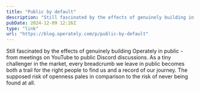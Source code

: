 ```yaml
---
title: "Public by default"
description: "Still fascinated by the effects of genuinely building in public."
pubDate: 2024-12-09 12:26Z
type: "link"
url: "https://blog.operately.com/p/public-by-default"
---
```


Still fascinated by the effects of genuinely building Operately in public - from meetings on YouTube to public Discord discussions. As a tiny challenger in the market, every breadcrumb we leave in public becomes both a trail for the right people to find us and a record of our journey. The supposed risk of openness pales in comparison to the risk of never being found at all.
